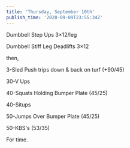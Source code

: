 ```yaml
---
title: 'Thursday, September 10th'
publish_time: '2020-09-09T23:55:34Z'
---
```


Dumbbell Step Ups 3×12/leg

Dumbbell Stiff Leg Deadlifts 3×12

then,

3-Sled Push trips down & back on turf (+90/45)

30-V Ups

40-Squats Holding Bumper Plate (45/25)

40-Situps

50-Jumps Over Bumper Plate (45/25)

50-KBS's (53/35)

For time.
